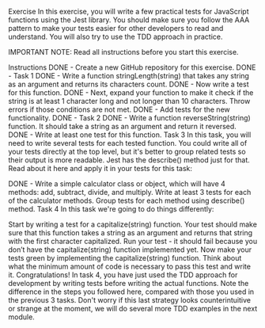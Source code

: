 Exercise
In this exercise, you will write a few practical tests for JavaScript functions using the Jest library. You should make sure you follow the AAA pattern to make your tests easier for other developers to read and understand. You will also try to use the TDD approach in practice.

IMPORTANT NOTE: Read all instructions before you start this exercise.

Instructions
DONE - Create a new GitHub repository for this exercise.
DONE - Task 1
DONE - Write a function stringLength(string) that takes any string as an argument and returns its characters count.
DONE - Now write a test for this function.
DONE - Next, expand your function to make it check if the string is at least 1 character long and not longer than 10 characters. Throw errors if those conditions are not met.
DONE - Add tests for the new functionality.
DONE - Task 2
DONE - Write a function reverseString(string) function. It should take a string as an argument and return it reversed.
DONE - Write at least one test for this function.
Task 3
In this task, you will need to write several tests for each tested function. You could write all of your tests directly at the top level, but it's better to group related tests so their output is more readable. Jest has the describe() method just for that. Read about it here and apply it in your tests for this task:

DONE - Write a simple calculator class or object, which will have 4 methods: add, subtract, divide, and multiply.
Write at least 3 tests for each of the calculator methods.
Group tests for each method using describe() method.
Task 4
In this task we're going to do things differently:

Start by writing a test for a capitalize(string) function. Your test should make sure that this function takes a string as an argument and returns that string with the first character capitalized.
Run your test - it should fail because you don’t have the capitalize(string) function implemented yet.
Now make your tests green by implementing the capitalize(string) function. Think about what the minimum amount of code is necessary to pass this test and write it.
Congratulations! In task 4, you have just used the TDD approach for development by writing tests before writing the actual functions. Note the difference in the steps you followed here, compared with those you used in the previous 3 tasks. Don't worry if this last strategy looks counterintuitive or strange at the moment, we will do several more TDD examples in the next module.